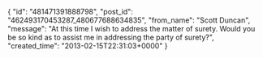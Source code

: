  {
   "id": "481471391888798",
   "post_id": "462493170453287_480677688634835",
   "from_name": "Scott Duncan",
   "message": "At this time I wish to address the matter of surety. Would you be so kind as to assist me in addressing the party of surety?",
   "created_time": "2013-02-15T22:31:03+0000"
 }
